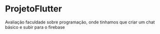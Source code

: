 # ProjetoFlutter
Avaliação faculdade sobre programação, onde tinhamos que criar um chat básico e subir para o firebase
